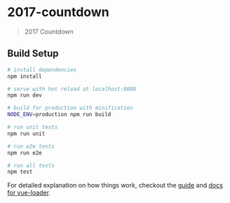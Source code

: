 # 2017-countdown

> 2017 Countdown

## Build Setup

``` bash
# install dependencies
npm install

# serve with hot reload at localhost:8080
npm run dev

# build for production with minification
NODE_ENV=production npm run build

# run unit tests
npm run unit

# run e2e tests
npm run e2e

# run all tests
npm test
```

For detailed explanation on how things work, checkout the [guide](http://vuejs-templates.github.io/webpack/) and [docs for vue-loader](http://vuejs.github.io/vue-loader).
